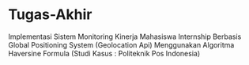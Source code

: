 # Tugas-Akhir
Implementasi Sistem Monitoring Kinerja Mahasiswa Internship Berbasis Global Positioning System (Geolocation Api) Menggunakan Algoritma Haversine Formula (Studi Kasus : Politeknik Pos Indonesia)
